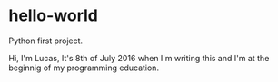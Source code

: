 # hello-world
Python first project.

Hi, I'm Lucas, It's 8th of July 2016 when I'm writing this and I'm at the beginnig of my programming education.

